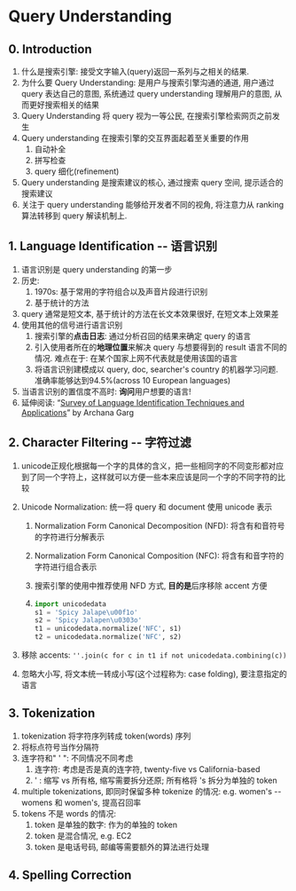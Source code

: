 # Query Understanding



## 0. Introduction

1. 什么是搜索引擎:  接受文字输入(query)返回一系列与之相关的结果.
2. 为什么要 Query Understanding: 是用户与搜索引擎沟通的通道, 用户通过 query 表达自己的意图, 系统通过 query understanding 理解用户的意图, 从而更好搜索相关的结果
3. Query Understanding 将 query 视为一等公民, 在搜索引擎检索网页之前发生
4. Query understanding 在搜索引擎的交互界面起着至关重要的作用
   1. 自动补全
   2. 拼写检查
   3. query 细化(refinement)
5. Query understanding 是搜索建议的核心, 通过搜索 query 空间, 提示适合的搜索建议
6. 关注于 query understanding 能够给开发者不同的视角, 将注意力从 ranking 算法转移到 query 解读机制上.

## 1.  Language Identification -- 语言识别

1. 语言识别是 query understanding 的第一步
2. 历史:
   1. 1970s: 基于常用的字符组合以及声音片段进行识别
   2. 基于统计的方法
3. query 通常是短文本, 基于统计的方法在长文本效果很好, 在短文本上效果差
4. 使用其他的信号进行语言识别
   1. 搜索引擎的**点击日志**: 通过分析召回的结果来确定 query 的语言
   2. 引入使用者所在的**地理位置**来解决 query 与想要得到的 result 语言不同的情况.  难点在于:  在某个国家上网不代表就是使用该国的语言
   3. 将语言识别建模成以 query, doc, searcher's country 的机器学习问题. 准确率能够达到94.5%(across 10 European languages)
5. 当语言识别的置信度不高时: **询问**用户想要的语言!
6. 延伸阅读: “[Survey of Language Identification Techniques and Applications](http://citeseerx.ist.psu.edu/viewdoc/download?doi=10.1.1.689.5252&rep=rep1&type=pdf)” by Archana Garg



## 2.  Character Filtering -- 字符过滤

1. unicode正规化根据每一个字的具体的含义，把一些相同字的不同变形都对应到了同一个字符上，这样就可以方便一些本来应该是同一个字的不同字符的比较

2. Unicode Normalization: 统一将 query 和 document 使用 unicode 表示

   1. Normalization Form Canonical Decomposition (NFD): 将含有和音符号的字符进行分解表示

   2. Normalization Form Canonical Composition (NFC): 将含有和音字符的字符进行组合表示

   3. 搜索引擎的使用中推荐使用 NFD 方式, **目的是**后序移除 accent 方便

   4. ```python
      import unicodedata
      s1 = 'Spicy Jalape\u00f1o'
      s2 = 'Spicy Jalapen\u0303o'
      t1 = unicodedata.normalize('NFC', s1)
      t2 = unicodedata.normalize('NFC', s2)
      ```

3. 移除 accents: `''.join(c for c in t1 if not unicodedata.combining(c))`

4. 忽略大小写, 将文本统一转成小写(这个过程称为: case folding), 要注意指定的语言

## 3. Tokenization

1. tokenization 将字符序列转成 token(words) 序列
2. 将标点符号当作分隔符
3. 连字符和" ' ": 不同情况不同考虑
   1. 连字符: 考虑是否是真的连字符, twenty-five vs California-based
   2. ' :  缩写 vs 所有格, 缩写需要拆分还原; 所有格将 's 拆分为单独的 token
4. multiple tokenizations, 即同时保留多种 tokenize 的情况: e.g. women's -- womens 和 women's, 提高召回率
5. tokens 不是 words 的情况: 
   1. token 是单独的数字: 作为的单独的 token
   2. token 是混合情况, e.g. EC2
   3. token 是电话号码, 邮编等需要额外的算法进行处理

## 4. Spelling Correction

